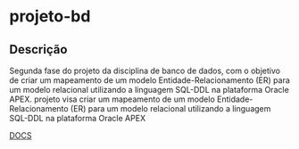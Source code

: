 # projeto-bd
## Descrição
Segunda fase do projeto da disciplina de banco de dados, com o objetivo de criar um mapeamento de um modelo Entidade-Relacionamento (ER) para um modelo relacional utilizando a linguagem SQL-DDL na plataforma Oracle APEX.
projeto visa criar um mapeamento de um modelo Entidade-Relacionamento (ER) para um modelo relacional utilizando a linguagem SQL-DDL na plataforma Oracle APEX

[DOCS](https://docs.google.com/document/d/14oz-PfdpfdYqbykouG9J7DC8sN5va5UZtIWipGp8vl4/edit)
